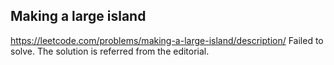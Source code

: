 ## Making a large island
https://leetcode.com/problems/making-a-large-island/description/
Failed to solve. The solution is referred from the editorial.
